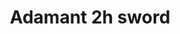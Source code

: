 ---
layout: item
title: Adamant 2h sword
item-id: 1317
datatable: true
id: 1317
name: "Adamant 2h sword"
members: false
lowalch: 2560
highalch: 3840
examine: "A two handed sword."
monsters:
  - id: 252
    name: "Black dragon"
    members: true
    combat_level: 227
    wiki_url: "https://oldschool.runescape.wiki/w/Black_dragon#Level_227"
    drops:
      - quantity: "1"
        rarity: 0.03125
        drop_requirements: null
  - id: 272
    name: "Iron dragon"
    members: true
    combat_level: 189
    wiki_url: "https://oldschool.runescape.wiki/w/Iron_dragon#Normal"
    drops:
      - quantity: "1"
        rarity: 0.03125
        drop_requirements: null
  - id: 2025
    name: "Greater demon"
    members: false
    combat_level: 92
    wiki_url: "https://oldschool.runescape.wiki/w/Greater_demon#Level_92"
    drops:
      - quantity: "1"
        rarity: 0.03125
        drop_requirements: null
  - id: 2097
    name: "Cyclops"
    members: true
    combat_level: 56
    wiki_url: "https://oldschool.runescape.wiki/w/Cyclops#Level_56"
    drops:
      - quantity: "1"
        rarity: 0.01
        drop_requirements: null
  - id: 2137
    name: "Cyclops"
    members: true
    combat_level: 106
    wiki_url: "https://oldschool.runescape.wiki/w/Cyclops#Level_106"
    drops:
      - quantity: "1"
        rarity: 0.01
        drop_requirements: null
  - id: 2210
    name: "Spiritual warrior"
    members: true
    combat_level: 125
    wiki_url: "https://oldschool.runescape.wiki/w/Spiritual_warrior#Saradomin"
    drops:
      - quantity: "1"
        rarity: 0.007874015748031496
        drop_requirements: null
  - id: 2235
    name: "Cyclops"
    members: true
    combat_level: 81
    wiki_url: "https://oldschool.runescape.wiki/w/Cyclops#Level_81"
    drops:
      - quantity: "1"
        rarity: 0.01
        drop_requirements: null
  - id: 2243
    name: "Spiritual warrior"
    members: true
    combat_level: 134
    wiki_url: "https://oldschool.runescape.wiki/w/Spiritual_warrior#Bandos"
    drops:
      - quantity: "1"
        rarity: 0.007874015748031496
        drop_requirements: null
  - id: 2464
    name: "Cyclops"
    members: true
    combat_level: 76
    wiki_url: "https://oldschool.runescape.wiki/w/Cyclops#Level_76"
    drops:
      - quantity: "1"
        rarity: 0.01
        drop_requirements: null
  - id: 2918
    name: "Brutal green dragon"
    members: true
    combat_level: 227
    wiki_url: "https://oldschool.runescape.wiki/w/Brutal_green_dragon"
    drops:
      - quantity: "1"
        rarity: 0.03125
        drop_requirements: null
  - id: 3159
    name: "Spiritual warrior"
    members: true
    combat_level: 115
    wiki_url: "https://oldschool.runescape.wiki/w/Spiritual_warrior#Zamorak"
    drops:
      - quantity: "1"
        rarity: 0.007874015748031496
        drop_requirements: null
  - id: 3166
    name: "Spiritual warrior"
    members: true
    combat_level: 123
    wiki_url: "https://oldschool.runescape.wiki/w/Spiritual_warrior#Armadyl"
    drops:
      - quantity: "1"
        rarity: 0.007874015748031496
        drop_requirements: null
  - id: 6593
    name: "Lava dragon"
    members: true
    combat_level: 252
    wiki_url: "https://oldschool.runescape.wiki/w/Lava_dragon"
    drops:
      - quantity: "1"
        rarity: 0.015625
        drop_requirements: null
  - id: 7244
    name: "Greater demon"
    members: true
    combat_level: 101
    wiki_url: "https://oldschool.runescape.wiki/w/Greater_demon#Level_101"
    drops:
      - quantity: "1"
        rarity: 0.03125
        drop_requirements: null
  - id: 7245
    name: "Greater demon"
    members: true
    combat_level: 100
    wiki_url: "https://oldschool.runescape.wiki/w/Greater_demon#Level_100"
    drops:
      - quantity: "1"
        rarity: 0.03125
        drop_requirements: null
  - id: 7246
    name: "Greater demon"
    members: true
    combat_level: 113
    wiki_url: "https://oldschool.runescape.wiki/w/Greater_demon#Level_113"
    drops:
      - quantity: "1"
        rarity: 0.03125
        drop_requirements: null
  - id: 7254
    name: "Iron dragon"
    members: true
    combat_level: 215
    wiki_url: "https://oldschool.runescape.wiki/w/Iron_dragon#Catacombs_of_Kourend"
    drops:
      - quantity: "1"
        rarity: 0.03125
        drop_requirements: null
  - id: 7277
    name: "Warped Jelly"
    members: true
    combat_level: 112
    wiki_url: "https://oldschool.runescape.wiki/w/Warped_Jelly"
    drops:
      - quantity: "1"
        rarity: 0.015625
        drop_requirements: null
  - id: 7400
    name: "Vitreous warped Jelly"
    members: true
    combat_level: 241
    wiki_url: "https://oldschool.runescape.wiki/w/Vitreous_warped_Jelly"
    drops:
      - quantity: "1"
        rarity: 0.015625
        drop_requirements: null
  - id: 7861
    name: "Black dragon"
    members: true
    combat_level: 247
    wiki_url: "https://oldschool.runescape.wiki/w/Black_dragon#Level_247"
    drops:
      - quantity: "1"
        rarity: 0.03125
        drop_requirements: null
  - id: 7871
    name: "Greater demon"
    members: true
    combat_level: 104
    wiki_url: "https://oldschool.runescape.wiki/w/Greater_demon#Level_104"
    drops:
      - quantity: "1"
        rarity: 0.03125
        drop_requirements: null
  - id: 8610
    name: "Wyrm"
    members: true
    combat_level: 99
    wiki_url: "https://oldschool.runescape.wiki/w/Wyrm#Idle"
    drops:
      - quantity: "1"
        rarity: 0.02631578947368421
        drop_requirements: null
  - id: 10398
    name: "Shadow Wyrm"
    members: true
    combat_level: 267
    wiki_url: "https://oldschool.runescape.wiki/w/Shadow_Wyrm"
    drops:
      - quantity: "1"
        rarity: 0.02631578947368421
        drop_requirements: null
---